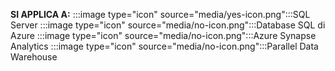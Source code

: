 <Token>**SI APPLICA A:** :::image type="icon" source="media/yes-icon.png":::SQL Server :::image type="icon" source="media/no-icon.png":::Database SQL di Azure :::image type="icon" source="media/no-icon.png":::Azure Synapse Analytics :::image type="icon" source="media/no-icon.png":::Parallel Data Warehouse </Token>


